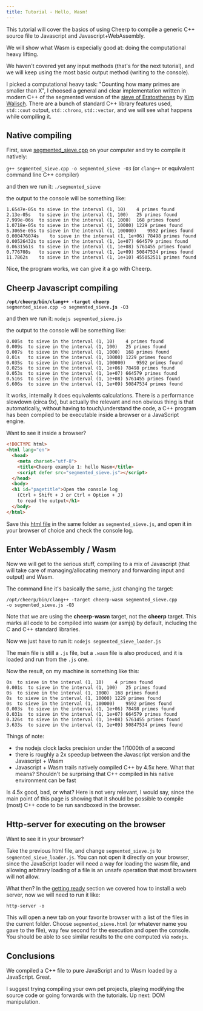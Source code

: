 ```yaml
---
title: Tutorial - Hello, Wasm!
---
```


This tutorial will cover the basics of using Cheerp to compile a generic C++ source file to Javascript and Javascript+WebAssembly.

We will show what Wasm is expecially good at: doing the computational heavy lifting.

We haven't covered yet any input methods (that's for the next tutorial), and we will keep using the most basic output method (writing to the console).

I picked a computational heavy task: "Counting how many primes are smaller than X", I choosed a general and clear implementation written in modern C++ of the segmented version of the [sieve of Eratosthenes](https://en.wikipedia.org/wiki/Sieve_of_Eratosthenes) by [Kim Walisch](https://github.com/kimwalisch/primesieve/wiki/Segmented-sieve-of-Eratosthenes). There are a bunch of standard C++ library features used, `std::cout` output, `std::chrono`, `std::vector`, and we will see what happens while compiling it.

Native compiling
------

First, save [segmented_sieve.cpp](tutorials/hello_wasm/segmented_sieve.cpp) on your computer and try to compile it natively:

`g++ segmented_sieve.cpp -o segmented_sieve -O3`
(or `clang++` or equivalent command line C++ compiler)

and then we run it:
`./segmented_sieve`

the output to the console will be something like:
```
1.6547e-05s	to sieve in the interval (1, 10)	4 primes found
2.13e-05s	to sieve in the interval (1, 100)	25 primes found
7.999e-06s	to sieve in the interval (1, 1000)	168 primes found
1.0718e-05s	to sieve in the interval (1, 10000)	1229 primes found
5.3065e-05s	to sieve in the interval (1, 100000)	9592 primes found
0.000476074s	to sieve in the interval (1, 1e+06)	78498 primes found
0.00526432s	to sieve in the interval (1, 1e+07)	664579 primes found
0.0631561s	to sieve in the interval (1, 1e+08)	5761455 primes found
0.776708s	to sieve in the interval (1, 1e+09)	50847534 primes found
11.7862s	to sieve in the interval (1, 1e+10)	455052511 primes found
```

Nice, the program works, we can give it a go with Cheerp.


Cheerp Javascript compiling
-------

<code><b>/opt/cheerp/bin/clang++ -target cheerp</b> segmented_sieve.cpp -o segmented_sieve<b>.js</b> -O3</code>

and then we run it:
`nodejs segmented_sieve.js`

the output to the console will be something like:
```
0.005s	to sieve in the interval (1, 10)	4 primes found
0.009s	to sieve in the interval (1, 100)	25 primes found
0.007s	to sieve in the interval (1, 1000)	168 primes found
0.01s	to sieve in the interval (1, 10000)	1229 primes found
0.035s	to sieve in the interval (1, 100000)	9592 primes found
0.025s	to sieve in the interval (1, 1e+06)	78498 primes found
0.053s	to sieve in the interval (1, 1e+07)	664579 primes found
0.516s	to sieve in the interval (1, 1e+08)	5761455 primes found
6.606s	to sieve in the interval (1, 1e+09)	50847534 primes found
```

It works, internally it does equivalents calculations. There is a performance slowdown (circa 9x), but actually the relevant and non obvious thing is that automatically, without having to touch/understand the code, a C++ program has been compiled to be executable inside a browser or a JavaScript engine.

Want to see it inside a browser?

```html
<!DOCTYPE html>
<html lang="en">
  <head>
    <meta charset="utf-8">
    <title>Cheerp example 1: hello Wasm</title>
    <script defer src="segmented_sieve.js"></script>
  </head>
  <body>
  <h1 id="pagetitle">Open the console log
	(Ctrl + Shift + J or Ctrl + Option + J)
	to read the output</h1>
  </body>
</html>
```

Save this [html file](tutorials/hello_wasm/segmented_sieve.html) in the same folder as `segmented_sieve.js`, and open it in your browser of choice and check the console log.

Enter WebAssembly / Wasm
------

Now we will get to the serious stuff, compiling to a mix of Javascript (that will take care of managing/allocating memory and forwarding input and output) and Wasm.

The command line it's basically the same, just changing the target:

<code>/opt/cheerp/bin/clang++ -target cheerp-wasm segmented_sieve.cpp -o segmented_sieve.js -O3</code>

Note that we are using the **cheerp-wasm** target, not the **cheerp** target. This marks all code to be compiled into wasm (or asmjs) by default, including the C and C++ standard libraries.

Now we just have to run it:
`nodejs segmented_sieve_loader.js`

The main file is still a `.js` file, but a `.wasm` file is also produced, and it is loaded and run from the `.js` one.

Now the result, on my machine is something like this:
```
0s	to sieve in the interval (1, 10)	4 primes found
0.001s	to sieve in the interval (1, 100)	25 primes found
0s	to sieve in the interval (1, 1000)	168 primes found
0s	to sieve in the interval (1, 10000)	1229 primes found
0s	to sieve in the interval (1, 100000)	9592 primes found
0.003s	to sieve in the interval (1, 1e+06)	78498 primes found
0.031s	to sieve in the interval (1, 1e+07)	664579 primes found
0.326s	to sieve in the interval (1, 1e+08)	5761455 primes found
3.633s	to sieve in the interval (1, 1e+09)	50847534 primes found
```

Things of note:
+ the nodejs clock lacks precision under the 1/1000th of a second
+ there is roughly a 2x speedup between the Javascript version and the Javascript + Wasm
+ Javascript + Wasm trails natively compiled C++ by 4.5x here. What that means? Shouldn't be surprising that C++ compiled in his native environment can be fast

Is 4.5x good, bad, or what?
Here is not very relevant, I would say, since the main point of this page is showing that it should be possible to compile (most) C++ code to be run sandboxed in the browser.

Http-server for executing on the browser
------

Want to see it in your browser?

Take the previous html file, and change `segmented_sieve.js` to `segmented_sieve_loader.js`. You can not open it directly on your browser, since the JavaScript loader will need a way for loading the wasm file, and allowing arbitrary loading of a file is an unsafe operation that most browsers will not allow.

What then? In the [getting ready](Getting-ready#an-http-server) section we covered how to install a web server, now we will need to run it like:

`http-server -o`

This will open a new tab on your favorite browser with a list of the files in the current folder. Choose `segmented_sieve.html` (or whatever name you gave to the file), way few second for the execution and open the console. You should be able to see similar results to the one computed via `nodejs`.


Conclusions
------

We compiled a C++ file to pure JavaScript and to Wasm loaded by a JavaScript. Great.

I suggest trying compiling your own pet projects, playing modifying the source code or going forwards with the tutorials. Up next: DOM manipulation.
